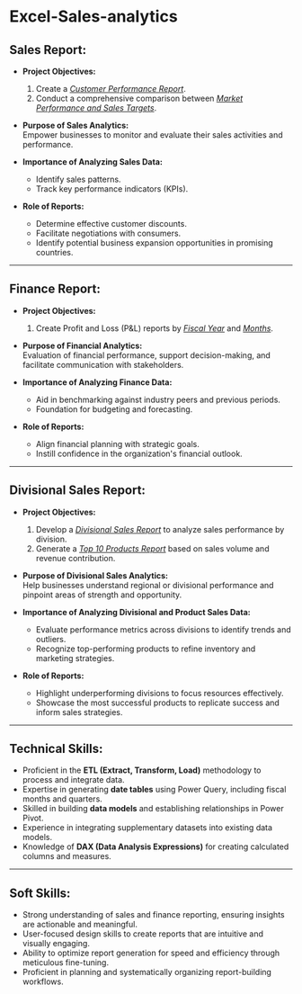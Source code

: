 # Excel-Sales-analytics
## Sales Report:

- **Project Objectives:**
  1. Create a _[Customer Performance Report](https://github.com/GajanandVagile/Excel-Sales-analytics/blob/main/customer%20performance.pdf)_.
  2. Conduct a comprehensive comparison between _[Market Performance and Sales Targets](https://github.com/GajanandVagile/Excel-Sales-analytics/blob/main/target%20performance%20vs%20market%20parformance.pdf)_.

- **Purpose of Sales Analytics:**  
  Empower businesses to monitor and evaluate their sales activities and performance.

- **Importance of Analyzing Sales Data:**  
  - Identify sales patterns.
  - Track key performance indicators (KPIs).

- **Role of Reports:**  
  - Determine effective customer discounts.  
  - Facilitate negotiations with consumers.  
  - Identify potential business expansion opportunities in promising countries.

---

## Finance Report:

- **Project Objectives:**
  1. Create Profit and Loss (P&L) reports by _[Fiscal Year](https://github.com/GajanandVagile/Excel-Sales-analytics/blob/main/p%20and%20L%20by%20fiscal%20year.pdf)_ and _[Months](https://github.com/GajanandVagile/Excel-Sales-analytics/blob/main/p%20and%20L%20by%20month.pdf)_.
  

- **Purpose of Financial Analytics:**  
  Evaluation of financial performance, support decision-making, and facilitate communication with stakeholders.

- **Importance of Analyzing Finance Data:**  
  - Aid in benchmarking against industry peers and previous periods.  
  - Foundation for budgeting and forecasting.

- **Role of Reports:**  
  - Align financial planning with strategic goals.  
  - Instill confidence in the organization's financial outlook.

---

## Divisional Sales Report:

- **Project Objectives:**  
  1. Develop a _[Divisional Sales Report](https://github.com/GajanandVagile/Excel-Sales-analytics/blob/main/divisional%20sales%20report.pdf)_ to analyze sales performance by division.  
  2. Generate a _[Top 10 Products Report](https://github.com/GajanandVagile/Excel-Sales-analytics/blob/main/top%2010%20products%20report.pdf)_ based on sales volume and revenue contribution.

- **Purpose of Divisional Sales Analytics:**  
  Help businesses understand regional or divisional performance and pinpoint areas of strength and opportunity.

- **Importance of Analyzing Divisional and Product Sales Data:**  
  - Evaluate performance metrics across divisions to identify trends and outliers.  
  - Recognize top-performing products to refine inventory and marketing strategies.

- **Role of Reports:**  
  - Highlight underperforming divisions to focus resources effectively.  
  - Showcase the most successful products to replicate success and inform sales strategies.

---

## Technical Skills:
- Proficient in the **ETL (Extract, Transform, Load)** methodology to process and integrate data.  
- Expertise in generating **date tables** using Power Query, including fiscal months and quarters.  
- Skilled in building **data models** and establishing relationships in Power Pivot.  
- Experience in integrating supplementary datasets into existing data models.  
- Knowledge of **DAX (Data Analysis Expressions)** for creating calculated columns and measures.

---

## Soft Skills:
- Strong understanding of sales and finance reporting, ensuring insights are actionable and meaningful.  
- User-focused design skills to create reports that are intuitive and visually engaging.  
- Ability to optimize report generation for speed and efficiency through meticulous fine-tuning.  
- Proficient in planning and systematically organizing report-building workflows.
